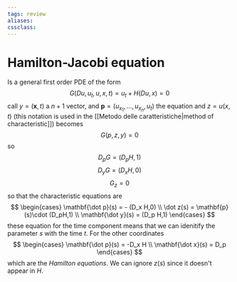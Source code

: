```yaml
---
tags: review
aliases:
cssclass:
---
```

 
# Hamilton-Jacobi equation

Is a general first order PDE of the form
$$
G(Du, u_t, u, x, t) = u_t + H(Du,x)=0
$$
call $y = (\mathbf{x},t)$ a $n+1$ vector, and $\mathbf{p} = (u_{x_1},\dots, u_{x_n}, u_t)$ the equation and $z = u(x,t)$ (this notation is used in the [[Metodo delle caratteristiche|method of characteristic]]) becomes
$$
G(p,z,y)=0
$$
so
$$
D_pG = (D_pH, 1)
$$
$$
D_y G = (D_xH,0)
$$
$$
G_z = 0
$$
so that the characteristic equations are
$$
\begin{cases}
\mathbf{\dot p}(s) = - (D_x H,0) \\
\dot z(s) = \mathbf{p}(s)\cdot (D_pH,1) \\
\mathbf{\dot y}(s) = (D_p H,1)
\end{cases}
$$
these equation for the time component means that we can idenitify the parameter $s$ with the time $t$. For the other coordinates
$$
\begin{cases}
\mathbf{\dot p}(s) = -D_x H \\
\mathbf{\dot x}(s) = D_p 
\end{cases}
$$
which are the _Hamilton equations_. We can ignore $z(s)$ since it doesn't appear in $H$.